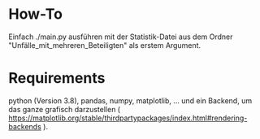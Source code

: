 # How-To

Einfach ./main.py ausführen mit der Statistik-Datei aus dem Ordner "Unfälle_mit_mehreren_Beteiligten" als erstem Argument. 

# Requirements

python (Version 3.8), pandas, numpy, matplotlib, 
... und ein Backend, um das ganze grafisch darzustellen ( https://matplotlib.org/stable/thirdpartypackages/index.html#rendering-backends ). 
